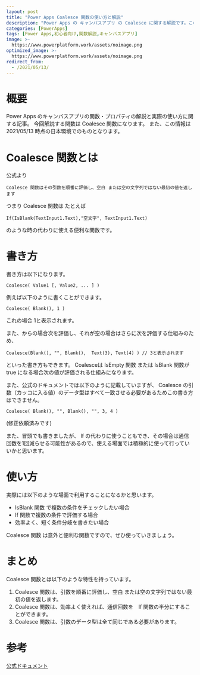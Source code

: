 ```yaml
---
layout: post
title: "Power Apps Coalesce 関数の使い方と解説"
description: "Power Apps の キャンバスアプリ の Coalesce に関する解説です。この記事を読むことで　Coalesce の使い方をマスターすることができます。Coalesce 関数は空白か空文字の評価とそれによって動きを変化したい場合に使います。"
categories: [PowerApps]
tags: [Power Apps,初心者向け,関数解説,キャンバスアプリ]
image: >-
  https://www.powerplatform.work/assets/noimage.png
optimized_image: >-
  https://www.powerplatform.work/assets/noimage.png
redirect_from:
  - /2021/05/13/
---
```


#  概要

Power Apps のキャンバスアプリの関数・プロパティの解説と実際の使い方に関する記事。
今回解説する関数は Coalesce 関数になります。
また、この情報は 2021/05/13 時点の日本環境でのものとなります。

# Coalesce 関数とは

公式より
```
Coalesce 関数はその引数を順番に評価し、空白 または空の文字列ではない最初の値を返します
```

つまり Coalesce 関数は たとえば

```
If(IsBlank(TextInput1.Text),"空文字", TextInput1.Text)
```

のような時の代わりに使える便利な関数です。


# 書き方

書き方は以下になります。

```
Coalesce( Value1 [, Value2, ... ] )
```

例えば以下のように書くことができます。

```
Coalesce( Blank(), 1 )
```

これの場合 1と表示されます。

また、からの場合次を評価し、それが空の場合はさらに次を評価する仕組みのため、

```
Coalesce(Blank(), "", Blank(),  Text(3), Text(4) ) // 3と表示されます
```

といった書き方もできます。
Coalesceは IsEmpty 関数 または IsBlank 関数が true になる場合次の値が評価される仕組みになります。

また、公式のドキュメントでは以下のように記載していますが、 Coalesce の引数（カッコに入る値）のデータ型はすべて一致させる必要があるためこの書き方はできません。

```
Coalesce( Blank(), "", Blank(), "", 3, 4 )
```

(修正依頼済みです)

また、冒頭でも書きましたが、 If の代わりに使うこともでき、その場合は通信回数を1回減らせる可能性があるので、使える場面では積極的に使って行っていいかと思います。

# 使い方

実際には以下のような場面で利用することになるかと思います。

- IsBlank 関数 で複数の条件をチェックしたい場合
- If 関数で複数の条件で評価する場合
- 効率よく、短く条件分岐を書きたい場合

Coalesce 関数 は意外と便利な関数ですので、ぜひ使っていきましょう。

# まとめ

Coalesce 関数とは以下のような特性を持っています。

1. Coalesce 関数は、引数を順番に評価し、空白 または空の文字列ではない最初の値を返します。
2. Coalesce 関数は、効率よく使えれば、通信回数を　If 関数の半分にすることができます。
3. Coalesce 関数は、引数のデータ型は全て同じである必要があります。


# 参考

[公式ドキュメント](https://docs.microsoft.com/ja-jp/powerapps/maker/canvas-apps/functions/function-isblank-isempty#coalesce)

